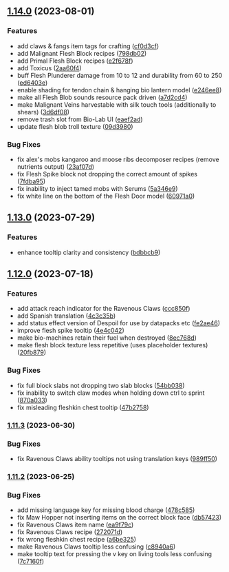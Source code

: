 ## [1.14.0](https://github.com/Elenterius/Biomancy/compare/1.19.2-v2.1.13.0...1.19.2-v2.1.14.0) (2023-08-01)


### Features

* add claws & fangs item tags for crafting ([cf0d3cf](https://github.com/Elenterius/Biomancy/commit/cf0d3cfd7a54ce5daba7c1b73c88aa1fe23b4c75))
* add Malignant Flesh Block recipes ([798db02](https://github.com/Elenterius/Biomancy/commit/798db02a346f1145983c1f09d654450558f09e6c))
* add Primal Flesh Block recipes ([e2f678f](https://github.com/Elenterius/Biomancy/commit/e2f678fb818914de93a8258ef94c7c591dd75220))
* add Toxicus ([2aa60f4](https://github.com/Elenterius/Biomancy/commit/2aa60f4ed531f74942d077878153984998342eda))
* buff Flesh Plunderer damage from 10 to 12 and durability from 60 to 250 ([ed6403e](https://github.com/Elenterius/Biomancy/commit/ed6403eed15ef4511eb3d460f57425a7aade9cc0))
* enable shading for tendon chain & hanging bio lantern model ([e246ee8](https://github.com/Elenterius/Biomancy/commit/e246ee8ab39d390fdc5182e7562d2a240f231fe3))
* make all Flesh Blob sounds resource pack driven ([a7d2cd4](https://github.com/Elenterius/Biomancy/commit/a7d2cd448b42d1e5296c2190a4bd5f1516c67145))
* make Malignant Veins harvestable with silk touch tools (additionally to shears) ([3d6df08](https://github.com/Elenterius/Biomancy/commit/3d6df08be58580e9435bc5f513c90feb23f076f3))
* remove trash slot from Bio-Lab UI ([eaef2ad](https://github.com/Elenterius/Biomancy/commit/eaef2ad0afc1709844b9fd43d36550de9593fbc1))
* update flesh blob troll texture ([09d3980](https://github.com/Elenterius/Biomancy/commit/09d39800046d9e6ad3a78543cc7b739e2640fcb4))


### Bug Fixes

* fix alex's mobs kangaroo and moose ribs decomposer recipes (remove nutrients output) ([23af07d](https://github.com/Elenterius/Biomancy/commit/23af07dc6a4f19948bcf899adc34118c22c40d1d))
* fix Flesh Spike block not dropping the correct amount of spikes ([7fdba95](https://github.com/Elenterius/Biomancy/commit/7fdba955a2cb6cb64bbd899258a917e3cb0eb15e))
* fix inability to inject tamed mobs with Serums ([5a346e9](https://github.com/Elenterius/Biomancy/commit/5a346e9a5f13d00f055672eaff6c119e471701f6))
* fix white line on the bottom of the Flesh Door model ([60971a0](https://github.com/Elenterius/Biomancy/commit/60971a0479de6ac5afed78cded58efc58b7141d4))

## [1.13.0](https://github.com/Elenterius/Biomancy/compare/1.19.2-v2.1.12.0...1.19.2-v2.1.13.0) (2023-07-29)


### Features

* enhance tooltip clarity and consistency ([bdbbcb9](https://github.com/Elenterius/Biomancy/commit/bdbbcb96bea8c5b7b8bbb1f2c9772be8ab98ab31))

## [1.12.0](https://github.com/Elenterius/Biomancy/compare/1.19.2-v2.1.11.3...1.19.2-v2.1.12.0) (2023-07-18)


### Features

* add attack reach indicator for the Ravenous Claws ([ccc850f](https://github.com/Elenterius/Biomancy/commit/ccc850fce7a7d08aa86a97676eb2068f9167009b))
* add Spanish translation ([4c3c35b](https://github.com/Elenterius/Biomancy/commit/4c3c35ba18f09cf94b8c3a8581927ed809fada13))
* add status effect version of Despoil for use by datapacks etc ([fe2ae46](https://github.com/Elenterius/Biomancy/commit/fe2ae46e524d0b862f5a7ccae769878436589259))
* improve flesh spike tooltip ([4e4c042](https://github.com/Elenterius/Biomancy/commit/4e4c042654d80f0cc11dab20d3f18fbca87b6082))
* make bio-machines retain their fuel when destroyed ([8ec768d](https://github.com/Elenterius/Biomancy/commit/8ec768dcf6a5e92717a9be2ac2d6336b8098bb2c))
* make flesh block texture less repetitive (uses placeholder textures) ([20fb879](https://github.com/Elenterius/Biomancy/commit/20fb87945492eb2cef904b323487dd281bdb7ddc))


### Bug Fixes

* fix full block slabs not dropping two slab blocks ([54bb038](https://github.com/Elenterius/Biomancy/commit/54bb038109267982d1b5594df40cbfe589f3de19))
* fix inability to switch claw modes when holding down ctrl to sprint ([870a033](https://github.com/Elenterius/Biomancy/commit/870a03359169f68ef0d7cd20963b24182918e61f))
* fix misleading fleshkin chest tooltip ([47b2758](https://github.com/Elenterius/Biomancy/commit/47b2758b5eee547d2bbe7d9eec01402f5ce38cf2))

### [1.11.3](https://github.com/Elenterius/Biomancy/compare/1.19.2-v2.1.11.2...1.19.2-v2.1.11.3) (2023-06-30)


### Bug Fixes

* fix Ravenous Claws ability tooltips not using translation keys ([989ff50](https://github.com/Elenterius/Biomancy/commit/989ff50e67110b0037d145f3a804a5455124ae91))

### [1.11.2](https://github.com/Elenterius/Biomancy/compare/1.19.2-v2.1.11.1...1.19.2-v2.1.11.2) (2023-06-25)


### Bug Fixes

* add missing language key for missing blood charge ([478c585](https://github.com/Elenterius/Biomancy/commit/478c58549ac677f3f960c8bd95ee87ac06bcb69d))
* fix Maw Hopper not inserting items on the correct block face ([db57423](https://github.com/Elenterius/Biomancy/commit/db57423c451de0caf7f7529cad2cffdf47e27762))
* fix Ravenous Claws item name ([ea9f79c](https://github.com/Elenterius/Biomancy/commit/ea9f79ce56afbcb5896f8b90618ade0dee21270a))
* fix Ravenous Claws recipe ([272071d](https://github.com/Elenterius/Biomancy/commit/272071db69a6f57bbc93c8d938e948ccaac06139))
* fix wrong fleshkin chest recipe ([a6be325](https://github.com/Elenterius/Biomancy/commit/a6be3254b4d77deed47f8824bf735776f1b7701f))
* make Ravenous Claws tooltip less confusing ([c8940a6](https://github.com/Elenterius/Biomancy/commit/c8940a62b88a10f59b7857dec73904fbeb5a6832))
* make tooltip text for pressing the v key on living tools less confusing ([7c7160f](https://github.com/Elenterius/Biomancy/commit/7c7160fd8515a767ae027f75a8586a5e8b62007e))

